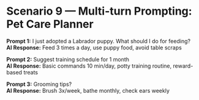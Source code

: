 # Scenario 9 — Multi-turn Prompting: Pet Care Planner

**Prompt 1:** I just adopted a Labrador puppy. What should I do for feeding?  
**AI Response:** Feed 3 times a day, use puppy food, avoid table scraps  

**Prompt 2:** Suggest training schedule for 1 month  
**AI Response:** Basic commands 10 min/day, potty training routine, reward-based treats  

**Prompt 3:** Grooming tips?  
**AI Response:** Brush 3x/week, bathe monthly, check ears weekly  
